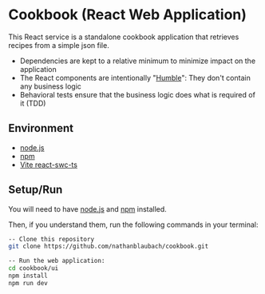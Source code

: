 # Cookbook (React Web Application)

This React service is a standalone cookbook application that retrieves recipes from a simple json file.

- Dependencies are kept to a relative minimum to minimize impact on the application
- The React components are intentionally "[Humble](https://martinfowler.com/bliki/HumbleObject.html)": They don't
  contain any business logic
- Behavioral tests ensure that the business logic does what is required of it (TDD)

## Environment

- [node.js](https://nodejs.org)
- [npm](https://www.npmjs.com)
- [Vite react-swc-ts](https://vitejs.dev/)

## Setup/Run

You will need to have [node.js](https://nodejs.org) and [npm](https://www.npmjs.com) installed.

Then, if you understand them, run the following commands in your terminal:

```bash
-- Clone this repository
git clone https://github.com/nathanblaubach/cookbook.git

-- Run the web application:
cd cookbook/ui
npm install
npm run dev
```
